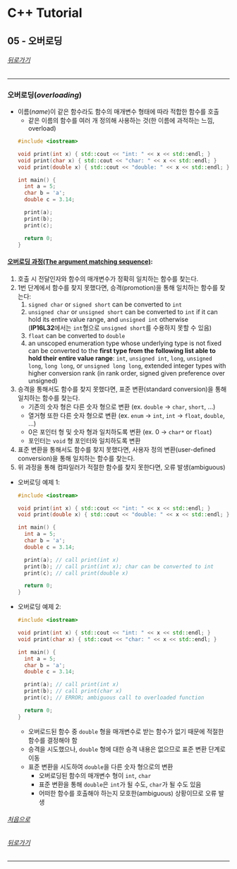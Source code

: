 # C++ Tutorial
## 05 - 오버로딩
###### [뒤로가기](/tutorial/#index)
---
### 오버로딩(<i>overloading</i>)
* 이름(<i>name</i>)이 같은 함수라도 함수의 매개변수 형태에 따라 적합한 함수를 호출
  * 같은 이름의 함수를 여러 개 정의해 사용하는 것(한 이름에 과적하는 느낌, overload)
  ```cpp
  #include <iostream>

  void print(int x) { std::cout << "int: " << x << std::endl; }
  void print(char x) { std::cout << "char: " << x << std::endl; }
  void print(double x) { std::cout << "double: " << x << std::endl; }

  int main() {
    int a = 5;
    char b = 'a';
    double c = 3.14;

    print(a);
    print(b);
    print(c);

    return 0;
  }
  ```

#### [오버로딩 과정(The argument matching sequence)](https://www.learncpp.com/cpp-tutorial/function-overload-resolution-and-ambiguous-matches/):
1. 호출 시 전달인자와 함수의 매개변수가 정확히 일치하는 함수를 찾는다.
2. 1번 단계에서 함수를 찾지 못했다면, 승격(promotion)을 통해 일치하는 함수를 찾는다:<br>
    1. `signed char` or `signed short` can be converted to `int`<br>
    2. `unsigned char` or `unsigned short` can be converted to `int` if it can hold its entire value range, and `unsigned int` otherwise<br>
    (<b>IP16L32</b>에서는 `int`형으로 `unsigned short`를 수용하지 못할 수 있음)<br>
    3. `float` can be converted to `double`<br>
    4. an unscoped enumeration type whose underlying type is not fixed can be converted to the <b>first type from the following list able to hold their entire value range</b>: `int`, `unsigned int`, `long`, `unsigned long`, `long long`, or `unsigned long long`, extended integer types with higher conversion rank (in rank order, signed given preference over unsigned)<br>
3. 승격을 통해서도 함수를 찾지 못했다면, 표준 변환(standard conversion)을 통해 일치하는 함수를 찾는다.<br>
    * 기존의 숫자 형은 다른 숫자 형으로 변환 (ex. `double` -> `char`, `short`, ...)<br>
    * 열거형 또한 다른 숫자 형으로 변환 (ex. `enum` -> `int`, `int` -> `float`, `double`, ...)<br>
    * 0은 포인터 형 및 숫자 형과 일치하도록 변환 (ex. 0 -> `char*` or `float`)<br>
    * 포인터는 `void` 형 포인터와 일치하도록 변환<br>
4. 표준 변환을 통해서도 함수를 찾지 못했다면, 사용자 정의 변환(user-defined conversion)을 통해 일치하는 함수를 찾는다.
5. 위 과정을 통해 컴파일러가 적절한 함수를 찾지 못한다면, 오류 발생(ambiguous)

* 오버로딩 예제 1:
  ```cpp
  #include <iostream>

  void print(int x) { std::cout << "int: " << x << std::endl; }
  void print(double x) { std::cout << "double: " << x << std::endl; }

  int main() {
    int a = 5;
    char b = 'a';
    double c = 3.14;

    print(a); // call print(int x)
    print(b); // call print(int x); char can be converted to int
    print(c); // call print(double x)

    return 0;
  }
  ```

* 오버로딩 예제 2:
  ```cpp
  #include <iostream>

  void print(int x) { std::cout << "int: " << x << std::endl; }
  void print(char x) { std::cout << "char: " << x << std::endl; }

  int main() {
    int a = 5;
    char b = 'a';
    double c = 3.14;

    print(a); // call print(int x)
    print(b); // call print(char x)
    print(c); // ERROR; ambiguous call to overloaded function

    return 0;
  }
  ```
    * 오버로드된 함수 중 `double` 형을 매개변수로 받는 함수가 없기 때문에 적절한 함수를 결정해야 함
    * 승격을 시도했으나, `double` 형에 대한 승격 내용은 없으므로 표준 변환 단계로 이동
    * 표준 변환을 시도하여 `double`을 다른 숫자 형으로의 변환
      * 오버로딩된 함수의 매개변수 형이 `int`, `char`
      * 표준 변환을 통해 `double`은 `int`가 될 수도, `char`가 될 수도 있음
      * 어떠한 함수를 호출해야 하는지 모호한(ambiguous) 상황이므로 오류 발생

###### [처음으로](#c-tutorial)
###### [뒤로가기](/tutorial/#index)
---
